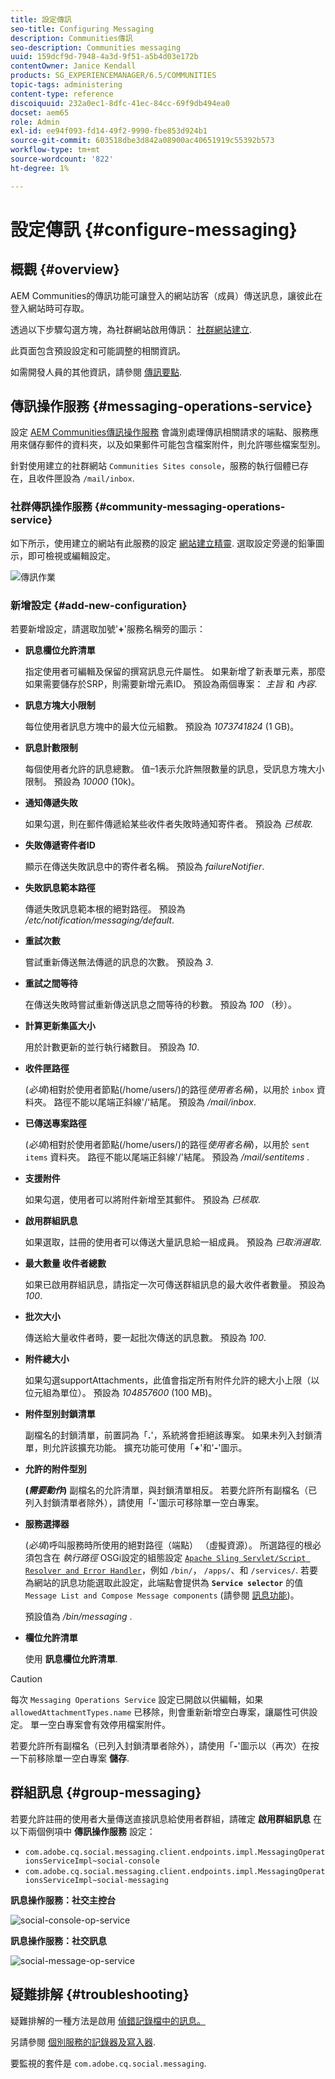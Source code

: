 ```yaml
---
title: 設定傳訊
seo-title: Configuring Messaging
description: Communities傳訊
seo-description: Communities messaging
uuid: 159dcf9d-7948-4a3d-9f51-a5b4d03e172b
contentOwner: Janice Kendall
products: SG_EXPERIENCEMANAGER/6.5/COMMUNITIES
topic-tags: administering
content-type: reference
discoiquuid: 232a0ec1-8dfc-41ec-84cc-69f9db494ea0
docset: aem65
role: Admin
exl-id: ee94f093-fd14-49f2-9990-fbe853d924b1
source-git-commit: 603518dbe3d842a08900ac40651919c55392b573
workflow-type: tm+mt
source-wordcount: '822'
ht-degree: 1%

---
```


# 設定傳訊 {#configure-messaging}

## 概觀 {#overview}

AEM Communities的傳訊功能可讓登入的網站訪客（成員）傳送訊息，讓彼此在登入網站時可存取。

透過以下步驟勾選方塊，為社群網站啟用傳訊： [社群網站建立](/help/communities/sites-console.md).

此頁面包含預設設定和可能調整的相關資訊。

如需開發人員的其他資訊，請參閱 [傳訊要點](/help/communities/essentials-messaging.md).

## 傳訊操作服務 {#messaging-operations-service}

設定 [AEM Communities傳訊操作服務](https://localhost:4502/system/console/configMgr/com.adobe.cq.social.messaging.client.endpoints.impl.MessagingOperationsServiceImpl) 會識別處理傳訊相關請求的端點、服務應用來儲存郵件的資料夾，以及如果郵件可能包含檔案附件，則允許哪些檔案型別。

針對使用建立的社群網站 `Communities Sites console`，服務的執行個體已存在，且收件匣設為 `/mail/inbox`.

### 社群傳訊操作服務 {#community-messaging-operations-service}

如下所示，使用建立的網站有此服務的設定 [網站建立精靈](/help/communities/sites-console.md). 選取設定旁邊的鉛筆圖示，即可檢視或編輯設定。

![傳訊作業](assets/messaging-operations.png)

### 新增設定 {#add-new-configuration}

若要新增設定，請選取加號&#39;**+**&#39;服務名稱旁的圖示：

* **訊息欄位允許清單**

   指定使用者可編輯及保留的撰寫訊息元件屬性。 如果新增了新表單元素，那麼如果需要儲存於SRP，則需要新增元素ID。 預設為兩個專案： *主旨* 和 *內容*.

* **訊息方塊大小限制**

   每位使用者訊息方塊中的最大位元組數。 預設為 *1073741824* (1 GB)。

* **訊息計數限制**

   每個使用者允許的訊息總數。 值–1表示允許無限數量的訊息，受訊息方塊大小限制。 預設為 *10000* (10k)。

* **通知傳遞失敗**

   如果勾選，則在郵件傳遞給某些收件者失敗時通知寄件者。 預設為 *已核取*.

* **失敗傳遞寄件者ID**

   顯示在傳送失敗訊息中的寄件者名稱。 預設為 *failureNotifier*.

* **失敗訊息範本路徑**

   傳遞失敗訊息範本根的絕對路徑。 預設為 */etc/notification/messaging/default*.

* **重試次數**

   嘗試重新傳送無法傳遞的訊息的次數。 預設為 *3*.

* **重試之間等待**

   在傳送失敗時嘗試重新傳送訊息之間等待的秒數。 預設為 *100* （秒）。

* **計算更新集區大小**

   用於計數更新的並行執行緒數目。 預設為 *10*.

* **收件匣路徑**

   (*必填*)相對於使用者節點(/home/users/)的路徑&#x200B;*使用者名稱*)，以用於 `inbox` 資料夾。 路徑不能以尾端正斜線&#39;/&#39;結尾。 預設為 */mail/inbox*.

* **已傳送專案路徑**

   (*必填*)相對於使用者節點(/home/users/)的路徑&#x200B;*使用者名稱*)，以用於 `sent items` 資料夾。 路徑不能以尾端正斜線&#39;/&#39;結尾。 預設為 */mail/sentitems* .

* **支援附件**

   如果勾選，使用者可以將附件新增至其郵件。 預設為 *已核取*.

* **啟用群組訊息**

   如果選取，註冊的使用者可以傳送大量訊息給一組成員。 預設為 *已取消選取*.

* **最大數量 收件者總數**

   如果已啟用群組訊息，請指定一次可傳送群組訊息的最大收件者數量。 預設為 *100*.

* **批次大小**

   傳送給大量收件者時，要一起批次傳送的訊息數。 預設為 *100*.

* **附件總大小**

   如果勾選supportAttachments，此值會指定所有附件允許的總大小上限（以位元組為單位）。 預設為 *104857600* (100 MB)。

* **附件型別封鎖清單**

   副檔名的封鎖清單，前置詞為「**.**&#39;，系統將會拒絕該專案。 如果未列入封鎖清單，則允許該擴充功能。 擴充功能可使用「**+**&#39;和&#39;**-**&#39;圖示。

* **允許的附件型別**

   **(*需要動作*)** 副檔名的允許清單，與封鎖清單相反。 若要允許所有副檔名（已列入封鎖清單者除外），請使用「**-**&#39;圖示可移除單一空白專案。

* **服務選擇器**

   (*必填*)呼叫服務時所使用的絕對路徑（端點） （虛擬資源）。 所選路徑的根必須包含在 *執行路徑* OSGi設定的組態設定 [ `Apache Sling Servlet/Script Resolver and Error Handler`](https://localhost:4502/system/console/configMgr/org.apache.sling.servlets.resolver.SlingServletResolver)，例如 `/bin/`， `/apps/`、和 `/services/`. 若要為網站的訊息功能選取此設定，此端點會提供為 **`Service selector`** 的值 `Message List and Compose Message components` (請參閱 [訊息功能](/help/communities/configure-messaging.md))。

   預設值為 */bin/messaging* .

* **欄位允許清單**

   使用 **訊息欄位允許清單**.

>[!CAUTION]
>
>每次 `Messaging Operations Service` 設定已開啟以供編輯，如果 `allowedAttachmentTypes.name` 已移除，則會重新新增空白專案，讓屬性可供設定。 單一空白專案會有效停用檔案附件。
>
>若要允許所有副檔名（已列入封鎖清單者除外），請使用「**-**&#39;圖示以（再次）在按一下前移除單一空白專案 **儲存**.

## 群組訊息 {#group-messaging}

若要允許註冊的使用者大量傳送直接訊息給使用者群組，請確定 **啟用群組訊息** 在以下兩個例項中 **傳訊操作服務** 設定：

* `com.adobe.cq.social.messaging.client.endpoints.impl.MessagingOperationsServiceImpl~social-console`
* `com.adobe.cq.social.messaging.client.endpoints.impl.MessagingOperationsServiceImpl~social-messaging`

**訊息操作服務：社交主控台**

![social-console-op-service](assets/social-console-op-service.png)

**訊息操作服務：社交訊息**

![social-message-op-service](assets/social-message-op-service.png)

## 疑難排解 {#troubleshooting}

疑難排解的一種方法是啟用 [偵錯記錄檔中的訊息。](/help/sites-administering/troubleshooting.md)

另請參閱 [個別服務的記錄器及寫入器](/help/sites-deploying/configure-logging.md#loggers-and-writers-for-individual-services).

要監視的套件是 `com.adobe.cq.social.messaging`.
